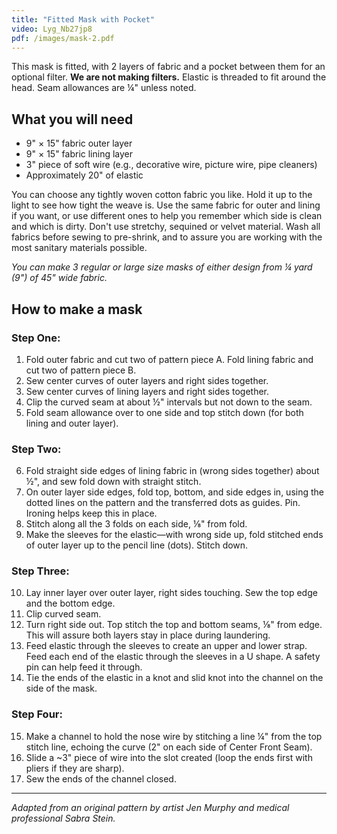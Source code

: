 ```yaml
---
title: "Fitted Mask with Pocket"
video: Lyg_Nb27jp8
pdf: /images/mask-2.pdf
---
```


This mask is fitted, with 2 layers of fabric and a pocket between them for an optional filter. **We are not making filters.** Elastic is threaded to fit around the head. Seam allowances are ¼" unless noted.

## What you will need

* 9" × 15" fabric outer layer
* 9" × 15" fabric lining layer
* 3" piece of soft wire (e.g., decorative wire, picture wire, pipe cleaners)
* Approximately 20" of elastic

You can choose any tightly woven cotton fabric you like. Hold it up to the light to see how tight the weave is. Use the same fabric for outer and lining if you want, or use different ones to help you remember which side is clean and which is dirty. Don't use stretchy, sequined or velvet material. Wash all fabrics before sewing to pre-shrink, and to assure you are working with the most sanitary materials possible.

*You can make 3 regular or large size masks of either design from ¼ yard (9") of 45" wide fabric.*

## How to make a mask

### Step One:

1. Fold outer fabric and cut two of pattern piece A. Fold lining fabric and cut two of pattern piece B.
2. Sew center curves of outer layers and right sides together.
3. Sew center curves of lining layers and right sides together.
4. Clip the curved seam at about ½" intervals but not down to the seam.
5. Fold seam allowance over to one side and top stitch down (for both lining and outer layer).

### Step Two:

6. Fold straight side edges of lining fabric in (wrong sides together) about ½", and sew fold down with straight stitch.
7. On outer layer side edges, fold top, bottom, and side edges in, using the dotted lines on the pattern and the transferred dots as guides. Pin. Ironing helps keep this in place.
8. Stitch along all the 3 folds on each side, ⅛" from fold.
9. Make the sleeves for the elastic—with wrong side up, fold stitched ends of outer layer up to the pencil line (dots). Stitch down.

### Step Three:

10. Lay inner layer over outer layer, right sides touching. Sew the top edge and the bottom edge.
11. Clip curved seam.
12. Turn right side out. Top stitch the top and bottom seams, ⅛" from edge. This will assure both layers stay in place during laundering.
13. Feed elastic through the sleeves to create an upper and lower strap. Feed each end of the elastic through the sleeves in a U shape. A safety pin can help feed it through.
14. Tie the ends of the elastic in a knot and slid knot into the channel on the side of the mask.

### Step Four:

15. Make a channel to hold the nose wire by stitching a line ¼" from the top stitch line, echoing the curve (2" on each side of Center Front Seam).
16. Slide a ~3" piece of wire into the slot created (loop the ends first with pliers if they are sharp).
17. Sew the ends of the channel closed.

----

*Adapted from an original pattern by artist Jen Murphy and medical professional Sabra Stein.*
